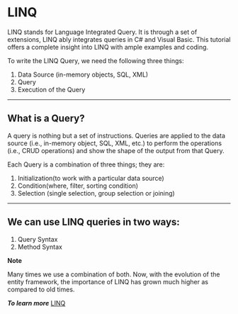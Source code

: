 # LINQ

LINQ stands for Language Integrated Query.
It is through a set of extensions, LINQ ably integrates queries in C# and Visual Basic. This tutorial offers a complete insight into LINQ with ample examples and coding.

To write the LINQ Query, we need the following three things:

1. Data Source (in-memory objects, SQL, XML)
2. Query
3. Execution of the Query

---
## What is a Query?
A query is nothing but a set of instructions. Queries are applied to the data source (i.e., in-memory object, SQL, XML, etc.) to perform the operations (i.e., CRUD operations) and show the shape of the output from that Query.

Each Query is a combination of three things; they are:

1. Initialization(to work with a particular data source)
2. Condition(where, filter, sorting condition)
3. Selection (single selection, group selection or joining)
---

## We can use LINQ queries in two ways:

1. Query Syntax
2. Method Syntax

**Note**

Many times we use a combination of both. Now, with the evolution of the entity framework, the importance of LINQ has grown much higher as compared to old times.

***To learn more*** [LINQ](https://www.javatpoint.com/linq)